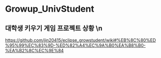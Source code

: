 # Growup_UnivStudent
## 대학생 키우기 게임 프로젝트 상황 \n
https://github.com/jin20415/eclipse_growstudent/wiki#%EB%8C%80%ED%95%99%EC%83%9D-%ED%82%A4%EC%9A%B0%EA%B8%B0-%EA%B2%8C%EC%9E%84
